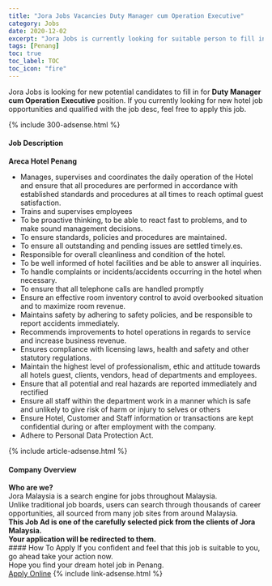 ```yaml
---
title: "Jora Jobs Vacancies Duty Manager cum Operation Executive" 
category: Jobs 
date: 2020-12-02 
excerpt: "Jora Jobs is currently looking for suitable person to fill in the Duty Manager cum Operation Executive which positioned at Penang" 
tags: [Penang] 
toc: true 
toc_label: TOC 
toc_icon: "fire" 
--- 
```


<p>Jora Jobs is looking for new potential candidates to fill in for <b>Duty Manager cum Operation Executive</b> position. If you currently looking for new hotel job opportunities and qualified with the job desc, feel free to apply this job.
</p>{% include 300-adsense.html %} 
<div><div><div><h4>Job Description</h4></div></div><div><div><span><div><div><strong>Areca Hotel Penang</strong></div><ul><li>Manages, supervises and coordinates the daily operation of the Hotel and ensure that all procedures are performed in accordance with established standards and procedures at all times to reach optimal guest satisfaction.</li><li>Trains and supervises employees</li><li>To be proactive thinking, to be able to react fast to problems, and to make sound management decisions.</li><li>To ensure standards, policies and procedures are maintained.</li><li>To ensure all outstanding and pending issues are settled timely.es.</li><li>Responsible for overall cleanliness and condition of the hotel.</li><li>To be well informed of hotel facilities and be able to answer all inquiries.</li><li>To handle complaints or incidents/accidents occurring in the hotel when necessary.</li><li>To ensure that all telephone calls are handled promptly</li><li>Ensure an effective room inventory control to avoid overbooked situation and to maximize room revenue.</li><li>Maintains safety by adhering to safety policies, and be responsible to report accidents immediately.</li><li>Recommends improvements to hotel operations in regards to service and increase business revenue.</li><li>Ensures compliance with licensing laws, health and safety and other statutory regulations.</li><li>Maintain the highest level of professionalism, ethic and attitude towards all hotels guest, clients, vendors, head of departments and employees.</li><li>Ensure that all potential and real hazards are reported immediately and rectified</li><li>Ensure all staff within the department work in a manner which is safe and unlikely to give risk of harm or injury to selves or others</li><li>Ensure Hotel, Customer and Staff information or transactions are kept confidential during or after employment with the company.</li><li>Adhere to Personal Data Protection Act.</li></ul></div></span></div></div></div> 
{% include article-adsense.html %} 
<div><div><div><h4>Company Overview</h4></div></div><div><div><span><div><div>
<strong>Who are we?</strong></div>
<div>
	Jora Malaysia is a search engine for jobs throughout Malaysia.<br>
	Unlike traditional job boards, users can search through thousands of career opportunities, all sourced from many job sites from around Malaysia.&#160;</div>
<div>
<div>
<strong>This Job Ad is one of the carefully selected pick from the clients of Jora Malaysia.</strong></div>
<div>
<strong>Your application will be redirected to them.</strong></div>
</div></div></span></div></div></div> 
#### How To Apply 
If you confident and feel that this job is suitable to you, go ahead take your action now. <br/> 
Hope you find your dream hotel job in Penang. <br/> 
<a href="https://www.jobstreet.com.my/en/job/duty-manager-cum-operation-executive-4435697?jobId=jobstreet-my-job-4435697&sectionRank=3&token=0~b7c0b3df-2963-471c-8b12-1f44f719d534&fr=SRP%20View%20In%20New%20Ta" class="btn btn--info" target="_blank" rel="nofollow noopenner">Apply Online</a> 
{% include link-adsense.html %} 
